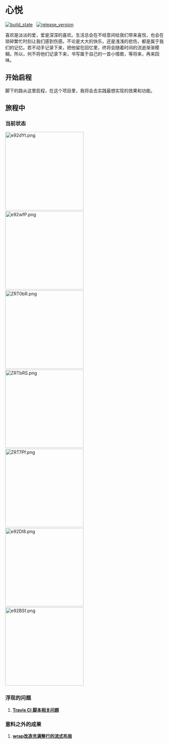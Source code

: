 # 心悦

[![build_state](https://travis-ci.org/microtears/Mood.svg?branch=master)](https://travis-ci.org/microtears/Mood)&nbsp;&nbsp;
[![release_version](https://img.shields.io/github/release/microtears/Mood.svg)](https://github.com/microtears/Mood/releases)

喜欢是淡淡的爱，爱是深深的喜欢。生活总会在不经意间给我们带来喜悦，也会在琐碎繁忙时刻让我们感到伤感。不论是大大的快乐，还是浅浅的悲伤，都是属于我们的记忆。若不动手记录下来，把他留在回忆里，终将会随着时间的流逝渐渐模糊。所以，何不将他们记录下来，书写属于自己的一首小情歌，等将来，再来回味。

## 开始启程

脚下的路从这里启程，在这个项目里，我将会去实践最想实现的效果和功能。

## 旅程中

### 当前状态

<!-- [![image_preview0](https://s2.ax1x.com/2019/07/12/ZRT0bR.md.png)](https://imgchr.com/i/ZRT0bR) -->

<a href="https://imgchr.com/i/e92dYt"><img src="https://s2.ax1x.com/2019/07/21/e92dYt.md.png" alt="e92dYt.png" border="0" width="249"/></a>&nbsp;&nbsp;
<a href="https://imgchr.com/i/e92wfP"><img src="https://s2.ax1x.com/2019/07/21/e92wfP.md.png" alt="e92wfP.png" border="0" width="249"/></a>&nbsp;&nbsp;
<a href="https://imgchr.com/i/ZRT0bR"><img src="https://s2.ax1x.com/2019/07/12/ZRT0bR.png" alt="ZRT0bR.png" border="0" width="249"/></a>&nbsp;&nbsp;
<a href="https://imgchr.com/i/ZRTbRS"><img src="https://s2.ax1x.com/2019/07/12/ZRTbRS.png" alt="ZRTbRS.png" border="0" width="249"/></a>&nbsp;&nbsp;
<a href="https://imgchr.com/i/ZRT7Pf"><img src="https://s2.ax1x.com/2019/07/12/ZRT7Pf.md.png" alt="ZRT7Pf.png" border="0" width="249"/></a>&nbsp;&nbsp;
<a href="https://imgchr.com/i/e92Dl8"><img src="https://s2.ax1x.com/2019/07/21/e92Dl8.png" alt="e92Dl8.png" border="0" width="249"/></a>&nbsp;&nbsp;
<a href="https://imgchr.com/i/e92BSf"><img src="https://s2.ax1x.com/2019/07/21/e92BSf.md.png" alt="e92BSf.png" border="0" width="249"/></a>&nbsp;&nbsp;

### 浮现的问题

1. [**Travis CI 脚本相关问题**](https://www.microtears.design/post/ZLJCVmnE2/)

### 意料之外的成果

1. [**wrap改造充满整行的流式布局**](https://www.microtears.design/post/wrap-gai-zao-chong-man-zheng-xing-de-liu-shi-bu-ju/)
